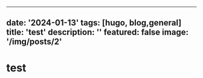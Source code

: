 
---
date: '2024-01-13'
tags: [hugo, blog,general]
title: 'test'
description: ''
featured: false
image: '/img/posts/2'
---

# test
